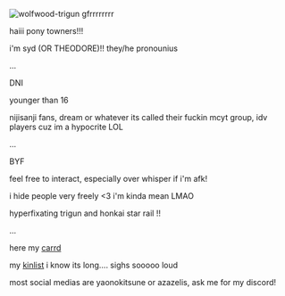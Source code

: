 ![wolfwood-trigun gfrrrrrrrr](https://github.com/kazugorou/kazugorou/assets/137842329/27599315-3ae6-4f86-9abd-d218f63e6497)

haiii pony towners!!! 

i'm syd (OR THEODORE)!!
they/he pronounius

...

DNI

younger than 16

nijisanji fans, dream or whatever its called their fuckin mcyt group, idv players cuz im a hypocrite LOL

...

BYF

feel free to interact, especially over whisper if i'm afk!

i hide people very freely <3 i'm kinda mean LMAO

hyperfixating trigun and honkai star rail !!

...

here my [carrd](https://azazelis.carrd.co)

my [kinlist](https://listography.com/yaonokitsune) i know its long.... sighs sooooo loud

most social medias are yaonokitsune or azazelis, ask me for my discord!

